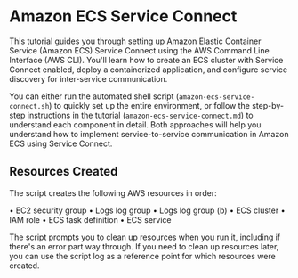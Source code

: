 # Amazon ECS Service Connect

This tutorial guides you through setting up Amazon Elastic Container Service (Amazon ECS) Service Connect using the AWS Command Line Interface (AWS CLI). You'll learn how to create an ECS cluster with Service Connect enabled, deploy a containerized application, and configure service discovery for inter-service communication.

You can either run the automated shell script (`amazon-ecs-service-connect.sh`) to quickly set up the entire environment, or follow the step-by-step instructions in the tutorial (`amazon-ecs-service-connect.md`) to understand each component in detail. Both approaches will help you understand how to implement service-to-service communication in Amazon ECS using Service Connect.

## Resources Created

The script creates the following AWS resources in order:

• EC2 security group
• Logs log group
• Logs log group (b)
• ECS cluster
• IAM role
• ECS task definition
• ECS service

The script prompts you to clean up resources when you run it, including if there's an error part way through. If you need to clean up resources later, you can use the script log as a reference point for which resources were created.